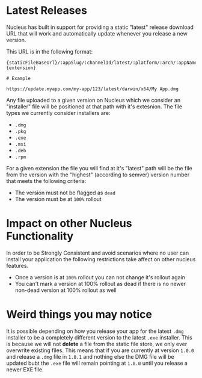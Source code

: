 # Latest Releases

Nucleus has built in support for providing a static "latest" release download
URL that will work and automatically update whenever you release a new version.

This URL is in the following format:

```
{staticFileBaseUrl}/:appSlug/:channelId/latest/:platform/:arch/:appName.{extension}

# Example

https://update.myapp.com/my-app/123/latest/darwin/x64/My App.dmg
```

Any file uploaded to a given version on Nucleus which we consider an "installer"
file will be positioned at that path with it's extesnion.  The file types we
currently consider installers are:

* `.dmg`
* `.pkg`
* `.exe`
* `.msi`
* `.deb`
* `.rpm`

For a given extension the file you will find at it's "latest" path will be the
file from the version with the "highest" (according to semver) version number
that meets the following criteria:

* The version must not be flagged as `dead`
* The version must be at `100%` rollout

# Impact on other Nucleus Functionality

In order to be Strongly Consistent and avoid scenarios where no user can
install your application the following restrictions take affect on other
nucleus features.

* Once a version is at `100%` rollout you can not change it's rollout
  again
* You can't mark a version at 100% rollout as dead if there is no newer
  non-dead version at 100% rollout as well

# Weird things you may notice

It is possible depending on how you release your app for the latest `.dmg`
installer to be a completely different version to the latest `.exe` installer.
This is because we will not **delete** a file from the static file store, we
only ever overwrite existing files.  This means that if you are currently at
version `1.0.0` and release a `.dmg` file in `1.0.1` and nothing else the DMG
file will be updated bubt the `.exe` file will remain pointing at `1.0.0` until
you release a newer EXE file.